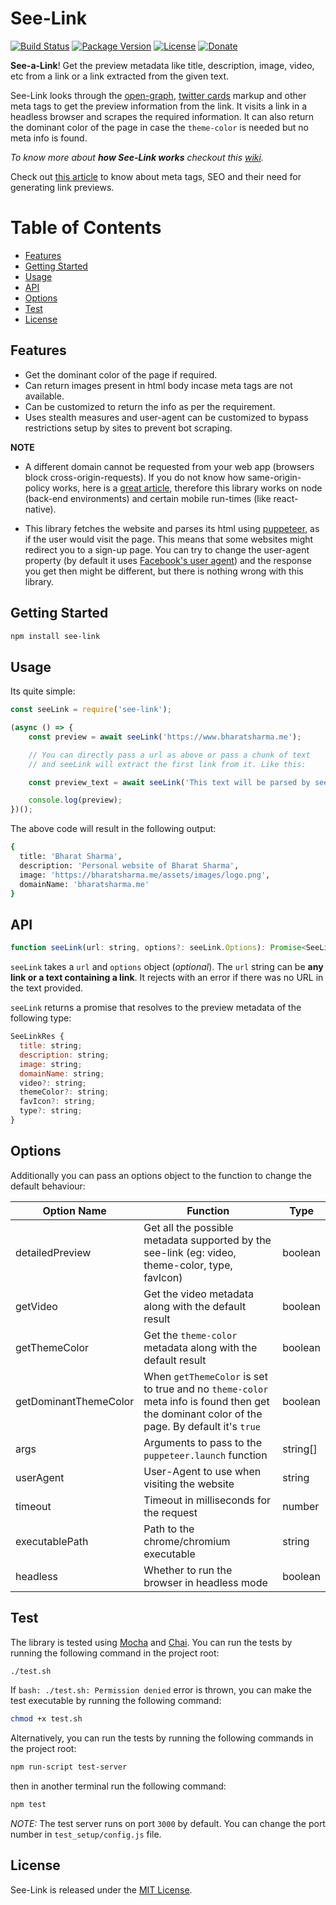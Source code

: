 <!-- markdownlint-disable MD036 -->
# See-Link

[![Build Status](https://img.shields.io/github/workflow/status/bharat-1809/see-link/CI?logo=github)](https://github.com/bharat-1809/see-link)
[![Package Version](https://img.shields.io/badge/npm-v2.0.1-blue)](https://www.npmjs.com/package/see-link)
[![License](https://img.shields.io/badge/License-MIT-orange)](https://github.com/bharat-1809/see-link/blob/2a79daaa549d986eb05d51c8a919452f84a3b14e/LICENSE)
[![Donate](https://img.shields.io/badge/Donate-PayPal-00457C?logo=paypal)](https://www.paypal.me/bsharma1809)

**See-a-Link**! Get the preview metadata like title, description, image, video, etc from a link or a link extracted from the given text.

See-Link looks through the [open-graph](http://ogp.me/), [twitter cards](https://developer.twitter.com/en/docs/tweets/optimize-with-cards/overview/markup) markup and other meta tags to get the preview information from the link. It visits a link in a headless browser and scrapes the required information. It can also return the dominant color of the page in case the `theme-color` is needed but no meta info is found.

*To know more about **how See-Link works** checkout this [wiki](https://github.com/bharat-1809/see-link/wiki/How-does-see-link-works%3F).*

Check out [this article](https://dev.to/veerreshr/seo-tags-meta-tags-that-you-need-for-previews-on-social-networks-343n) to know about meta tags, SEO and their need for generating link previews.

# Table of Contents

- [Features](#features)
- [Getting Started](#getting-started)
- [Usage](#usage)
- [API](#api)
- [Options](#options)
- [Test](#test)
- [License](#license)

## Features

- Get the dominant color of the page if required.
- Can return images present in html body incase meta tags are not available.
- Can be customized to return the info as per the requirement.
- Uses stealth measures and user-agent can be customized to bypass restrictions setup by sites to prevent bot scraping.

**NOTE**

- A different domain cannot be requested from your web app (browsers block cross-origin-requests). If you do not know how same-origin-policy works, here is a [great article](https://dev.to/lydiahallie/cs-visualized-cors-5b8h), therefore this library works on node (back-end environments) and certain mobile run-times (like react-native).

- This library fetches the website and parses its html using [puppeteer](https://pptr.dev/), as if the user would visit the page. This means that some websites might redirect you to a sign-up page. You can try to change the user-agent property (by default it uses [Facebook's user agent](https://developers.facebook.com/docs/sharing/webmasters/crawler/#:~:text=app%20or%20website.-,Crawler%20IPs%20and%20User%20Agents,-The%20Facebook%20crawler)) and the response you get then might be different, but there is nothing wrong with this library.

## Getting Started

```bash
npm install see-link
```

## Usage

Its quite simple:

```javascript
const seeLink = require('see-link');

(async () => {
    const preview = await seeLink('https://www.bharatsharma.me');

    // You can directly pass a url as above or pass a chunk of text
    // and seeLink will extract the first link from it. Like this:

    const preview_text = await seeLink('This text will be parsed by seeLink https://www.bharatsharma.me');

    console.log(preview);
})();
```

The above code will result in the following output:

```bash
{
  title: 'Bharat Sharma',
  description: 'Personal website of Bharat Sharma',
  image: 'https://bharatsharma.me/assets/images/logo.png',
  domainName: 'bharatsharma.me'
}
```

## API

```javascript
function seeLink(url: string, options?: seeLink.Options): Promise<SeeLinkRes>
```

`seeLink` takes a `url` and `options` object (*optional*). The `url` string can be **any link or a text containing a link**. It rejects with an error if there was no URL in the text provided.

`seeLink` returns a promise that resolves to the preview metadata of the following type:

```javascript
SeeLinkRes {
  title: string;
  description: string;
  image: string;
  domainName: string;
  video?: string;
  themeColor?: string;
  favIcon?: string;
  type?: string;
}
```

## Options

Additionally you can pass an options object to the function to change the default behaviour:

| Option Name | Function  | Type |
|-------------|-----------|------|
| detailedPreview | Get all the possible metadata supported by the see-link (eg: video, theme-color, type, favIcon) | boolean |
| getVideo | Get the video metadata along with the default result | boolean |
| getThemeColor | Get the `theme-color` metadata along with the default result | boolean |
| getDominantThemeColor | When `getThemeColor` is set to true and no `theme-color` meta info is found then get the dominant color of the page. By default it's `true` | boolean |
| args | Arguments to pass to the `puppeteer.launch` function | string[] |
| userAgent | User-Agent to use when visiting the website | string |
| timeout | Timeout in milliseconds for the request | number |
| executablePath | Path to the chrome/chromium executable | string |
| headless | Whether to run the browser in headless mode | boolean |

## Test

The library is tested using [Mocha](https://mochajs.org/) and [Chai](https://chaijs.com/). You can run the tests by running the following command in the project root:

```bash
./test.sh
```

If `bash: ./test.sh: Permission denied` error is thrown, you can make the test executable by running the following command:

```bash
chmod +x test.sh
```

Alternatively, you can run the tests by running the following commands in the project root:

```bash
npm run-script test-server
```

then in another terminal run the following command:

```bash
npm test
```

*NOTE:* The test server runs on port `3000` by default. You can change the port number in `test_setup/config.js` file.

## License

See-Link is released under the [MIT License](https://github.com/bharat-1809/see-link/blob/2a79daaa549d986eb05d51c8a919452f84a3b14e/LICENSE).
